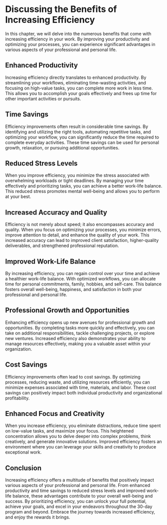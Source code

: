 Discussing the Benefits of Increasing Efficiency
===========================================================

In this chapter, we will delve into the numerous benefits that come with increasing efficiency in your work. By improving your productivity and optimizing your processes, you can experience significant advantages in various aspects of your professional and personal life.

Enhanced Productivity
---------------------

Increasing efficiency directly translates to enhanced productivity. By streamlining your workflows, eliminating time-wasting activities, and focusing on high-value tasks, you can complete more work in less time. This allows you to accomplish your goals effectively and frees up time for other important activities or pursuits.

Time Savings
------------

Efficiency improvements often result in considerable time savings. By identifying and utilizing the right tools, automating repetitive tasks, and optimizing your workflow, you can significantly reduce the time required to complete everyday activities. These time savings can be used for personal growth, relaxation, or pursuing additional opportunities.

Reduced Stress Levels
---------------------

When you improve efficiency, you minimize the stress associated with overwhelming workloads or tight deadlines. By managing your time effectively and prioritizing tasks, you can achieve a better work-life balance. This reduced stress promotes mental well-being and allows you to perform at your best.

Increased Accuracy and Quality
------------------------------

Efficiency is not merely about speed; it also encompasses accuracy and quality. When you focus on optimizing your processes, you minimize errors, improve attention to detail, and enhance the quality of your work. This increased accuracy can lead to improved client satisfaction, higher-quality deliverables, and strengthened professional reputation.

Improved Work-Life Balance
--------------------------

By increasing efficiency, you can regain control over your time and achieve a healthier work-life balance. With optimized workflows, you can allocate time for personal commitments, family, hobbies, and self-care. This balance fosters overall well-being, happiness, and satisfaction in both your professional and personal life.

Professional Growth and Opportunities
-------------------------------------

Enhancing efficiency opens up new avenues for professional growth and opportunities. By completing tasks more quickly and effectively, you can take on additional responsibilities, tackle challenging projects, or explore new ventures. Increased efficiency also demonstrates your ability to manage resources effectively, making you a valuable asset within your organization.

Cost Savings
------------

Efficiency improvements often lead to cost savings. By optimizing processes, reducing waste, and utilizing resources efficiently, you can minimize expenses associated with time, materials, and labor. These cost savings can positively impact both individual productivity and organizational profitability.

Enhanced Focus and Creativity
-----------------------------

When you increase efficiency, you eliminate distractions, reduce time spent on low-value tasks, and maximize your focus. This heightened concentration allows you to delve deeper into complex problems, think creatively, and generate innovative solutions. Improved efficiency fosters an environment where you can leverage your skills and creativity to produce exceptional work.

Conclusion
----------

Increasing efficiency offers a multitude of benefits that positively impact various aspects of your professional and personal life. From enhanced productivity and time savings to reduced stress levels and improved work-life balance, these advantages contribute to your overall well-being and success. By prioritizing efficiency, you can unlock your full potential, achieve your goals, and excel in your endeavors throughout the 30-day program and beyond. Embrace the journey towards increased efficiency, and enjoy the rewards it brings.
